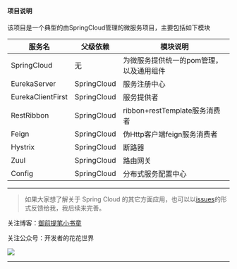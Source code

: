 #### 项目说明
该项目是一个典型的由SpringCloud管理的微服务项目，主要包括如下模块

|服务名 | 父级依赖 | 模块说明|
|----|----|----        |
|SpringCloud|无|为微服务提供统一的pom管理，以及通用组件|  
|EurekaServer|SpringCloud|服务注册中心|  
|EurekaClientFirst|SpringCloud|服务提供者|  
|RestRibbon|SpringCloud|ribbon+restTemplate服务消费者| 
|Feign|SpringCloud|伪Http客户端feign服务消费者| 
|Hystrix|SpringCloud|断路器| 
|Zuul|SpringCloud|路由网关| 
|Config|SpringCloud|分布式服务配置中心| 

---

> 如果大家想了解关于 Spring Cloud 的其它方面应用，也可以以[issues](https://github.com/humingfeng/SpringCloud/issues)的形式反馈给我，我后续来完善。

关注博客：[御前提笔小书童](https://blog.csdn.net/qq_22260641)

关注公众号：开发者的花花世界

![](https://img-blog.csdnimg.cn/20190106225239166.jpg)

---